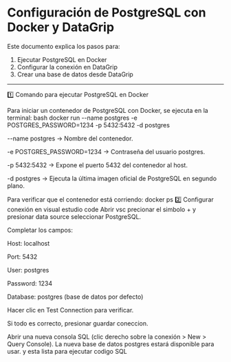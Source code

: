 # Configuración de PostgreSQL con Docker y DataGrip

Este documento explica los pasos para:

1. Ejecutar PostgreSQL en Docker
2. Configurar la conexión en DataGrip
3. Crear una base de datos desde DataGrip

---

1️⃣ Comando para ejecutar PostgreSQL en Docker

Para iniciar un contenedor de PostgreSQL con Docker, se ejecuta en la terminal:
bash
docker run --name postgres -e POSTGRES_PASSWORD=1234 -p 5432:5432 -d postgres

--name postgres → Nombre del contenedor.

-e POSTGRES_PASSWORD=1234 → Contraseña del usuario postgres.

-p 5432:5432 → Expone el puerto 5432 del contenedor al host.

-d postgres → Ejecuta la última imagen oficial de PostgreSQL en segundo plano.

Para verificar que el contenedor está corriendo:
docker ps
2️⃣ Configurar conexión en visual estudio code
Abrir vsc
precionar el simbolo +
y presionar data source
seleccionar PostgreSQL.

Completar los campos:

Host: localhost

Port: 5432

User: postgres

Password: 1234

Database: postgres (base de datos por defecto)

Hacer clic en Test Connection para verificar.

Si todo es correcto, presionar guardar coneccion.

Abrir una nueva consola SQL (clic derecho sobre la conexión > New > Query Console).
La nueva base de datos postgres estará disponible para usar.
y esta lista para ejecutar codigo SQL
